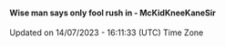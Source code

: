 #### Wise man says only fool rush in - McKidKneeKaneSir
Updated on 14/07/2023 - 16:11:33 (UTC) Time Zone

